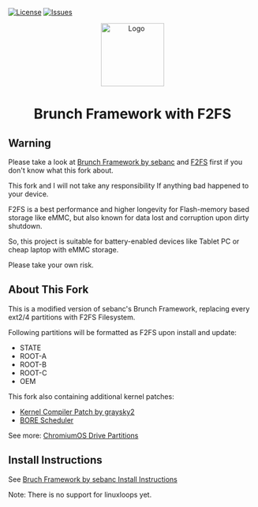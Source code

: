 <div id="top"></div>

<!-- Shields/Logos -->
[![License][license-shield]][license-url]
[![Issues][issues-shield]][issues-url]

<!-- Project Logo -->
<p align="center">
  <a href="https://github.com/NETiSACK/brunch-f2fs" title="Brunch">
   <img src="./Images/decon_icon-512.png" width="128px" alt="Logo"/>
  </a>
</p>
<h1 align="center">Brunch Framework with F2FS</h1>

<!-- Warning -->
## Warning

Please take a look at [Brunch Framework by sebanc][bruch-framework] and [F2FS][f2fs] first if you don't know what this fork about.

This fork and I will not take any responsibility If anything bad happened to your device.

F2FS is a best performance and higher longevity for Flash-memory based storage like eMMC, but also known for data lost and corruption upon dirty shutdown.

So, this project is suitable for battery-enabled devices like Tablet PC or cheap laptop with eMMC storage.

Please take your own risk.

<!-- Project Brief -->
## About This Fork

This is a modified version of sebanc's Brunch Framework, replacing every ext2/4 partitions with F2FS Filesystem.

Following partitions will be formatted as F2FS upon install and update:
- STATE
- ROOT-A
- ROOT-B
- ROOT-C
- OEM

This fork also containing additional kernel patches:
- [Kernel Compiler Patch by graysky2][kernel-compiler-patch]
- [BORE Scheduler][bore-scheduler]

See more: [ChromiumOS Drive Partitions][chromiumos-drive-partitions]

## Install Instructions

See [Bruch Framework by sebanc Install Instructions][brunch-framework-install-instructions]

Note: There is no support for linuxloops yet.

<!-- Reference Links -->
<!-- Badges -->
[license-shield]: https://img.shields.io/github/license/NETiSACK/brunch-f2fs?label=License&logo=Github&style=flat-square
[license-url]: ./LICENSE
[issues-shield]: https://img.shields.io/github/issues/NETiSACK/brunch-f2fs?label=Issues&logo=Github&style=flat-square
[issues-url]: https://github.com/NETiSACK/brunch-f2fs/issues

<!-- Outbound Links -->
[bruch-framework]: https://github.com/sebanc/brunch
[f2fs]: https://en.wikipedia.org/wiki/F2FS
[chromiumos-drive-partitions]: https://chromium.googlesource.com/chromiumos/docs/+/4cc01f100c5fa7c675dce8ad3742f9c00726f506/disk_format.md#drive-partitions
[brunch-framework-install-instructions]: https://github.com/sebanc/brunch#install-instructions
[kernel-compiler-patch]: https://github.com/graysky2/kernel_compiler_patch
[bore-scheduler]: https://github.com/firelzrd/bore-scheduler